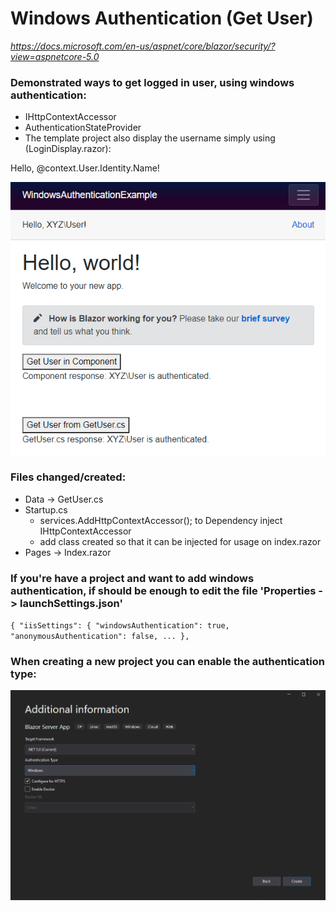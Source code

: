 # Windows Authentication (Get User)
*https://docs.microsoft.com/en-us/aspnet/core/blazor/security/?view=aspnetcore-5.0*

### Demonstrated ways to get logged in user, using windows authentication:
* IHttpContextAccessor
* AuthenticationStateProvider
* The template project also display the username simply using (LoginDisplay.razor):
<AuthorizeView>
    Hello, @context.User.Identity.Name!
</AuthorizeView>


![Capture.PNG](Capture.PNG)

### Files changed/created:
* Data -> GetUser.cs
* Startup.cs
  * services.AddHttpContextAccessor(); to Dependency inject IHttpContextAccessor
  * add class created so that it can be injected for usage on index.razor
* Pages -> Index.razor

### If you're have a project and want to add windows authentication, if should be enough to edit the file 'Properties -> launchSettings.json'
`{
  "iisSettings": {
    "windowsAuthentication": true,
    "anonymousAuthentication": false,
    ...
  },`

### When creating a new project you can enable the authentication type:
![authenticationType.PNG](authenticationType.PNG)
